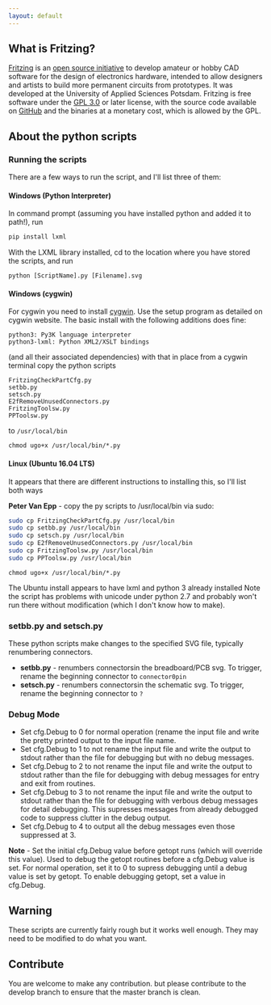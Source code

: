 ```yaml
---
layout: default
---
```


## What is Fritzing?

[Fritzing](https://fritzing.org) is an [open source initiative](http://www.opensource.org/docs/osd) to develop amateur or hobby CAD software for the design of electronics hardware, intended to allow designers and artists to build more permanent circuits from prototypes. It was developed at the University of Applied Sciences Potsdam. Fritzing is free software under the [GPL 3.0](https://www.gnu.org/licenses/gpl-3.0.en.html) or later license, with the source code available on [GitHub](https://github.com/fritzing/fritzing-app) and the binaries at a monetary cost, which is allowed by the GPL.

## About the python scripts

### Running the scripts
There are a few ways to run the script, and I'll list three of them:

#### Windows (Python Interpreter)
In command prompt (assuming you have installed python and added it to path!), run

```bash
pip install lxml
```

With the LXML library installed, cd to the location where you have stored the scripts, and run

```
python [ScriptName].py [Filename].svg
```

#### Windows (cygwin)
For cygwin you need to install [cygwin](https://cygwin.org). Use the setup program as detailed on cygwin website. The basic install with the following additions does fine:

```
python3: Py3K language interpreter 
python3-lxml: Python XML2/XSLT bindings
```

(and all their associated dependencies)
with that in place from a cygwin terminal copy the python scripts

```
FritzingCheckPartCfg.py
setbb.py
setsch.py
E2fRemoveUnusedConnectors.py
FritzingToolsw.py
PPToolsw.py
```

to `/usr/local/bin`

`chmod ugo+x /usr/local/bin/*.py`

#### Linux (Ubuntu 16.04 LTS)
It appears that there are different instructions to installing this, so I'll list both ways

**Peter Van Epp** - copy the py scripts to /usr/local/bin via sudo:

```bash
sudo cp FritzingCheckPartCfg.py /usr/local/bin 
sudo cp setbb.py /usr/local/bin
sudo cp setsch.py /usr/local/bin
sudo cp E2fRemoveUnusedConnectors.py /usr/local/bin
sudo cp FritzingToolsw.py /usr/local/bin
sudo cp PPToolsw.py /usr/local/bin
```

`chmod ugo+x /usr/local/bin/*.py`

The Ubuntu install appears to have lxml and python 3 already installed
Note the script has problems with unicode under python 2.7 and probably won't run there without modification (which I don't know how to make). 

### setbb.py and setsch.py
These python scripts make changes to the specified SVG file, typically renumbering connectors.

* **setbb.py** - renumbers connectorsin the breadboard/PCB svg. To trigger, rename the beginning connector to `connector0pin`
* **setsch.py** - renumbers connectorsin the schematic svg. To trigger, rename the beginning connector to `?`

### Debug Mode
* Set cfg.Debug to 0 for normal operation (rename the input file and write the pretty printed output to the input file name.
* Set cfg.Debug to 1 to not rename the input file and write the output to stdout rather than the file for debugging but with no debug messages.
* Set cfg.Debug to 2 to not rename the input file and write the output to stdout rather than the file for debugging with debug messages for entry and exit from routines.
* Set cfg.Debug to 3 to not rename the input file and write the output to stdout rather than the file for debugging with verbous debug messages for detail debugging. This supresses messages from already debugged code to suppress clutter in the debug output.
* Set cfg.Debug to 4 to output all the debug messages even those suppressed at 3.

**Note** - Set the initial cfg.Debug value before getopt runs (which will override this value). Used to debug the getopt routines before a cfg.Debug value is set. For normal operation, set it to 0 to supress debugging until a debug value is set by getopt. To enable debugging getopt, set a value in cfg.Debug.

## Warning

These scripts are currently fairly rough but it works well enough. They may need to be modified to do what you want.

## Contribute

You are welcome to make any contribution. but please contribute to the develop branch to ensure that the master branch is clean.
